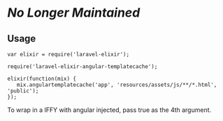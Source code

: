 # *No Longer Maintained*

## Usage

```
var elixir = require('laravel-elixir');

require('laravel-elixir-angular-templatecache');

elixir(function(mix) {
   mix.angulartemplatecache('app', 'resources/assets/js/**/*.html', 'public');
});
```

To wrap in a IFFY with angular injected, pass true as the 4th argument.
